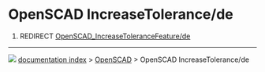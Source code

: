 # OpenSCAD IncreaseTolerance/de
1.  REDIRECT [OpenSCAD\_IncreaseToleranceFeature/de](OpenSCAD_IncreaseToleranceFeature/de.md)



---
![](images/Right_arrow.png) [documentation index](../README.md) > [OpenSCAD](OpenSCAD_Workbench.md) > OpenSCAD IncreaseTolerance/de
